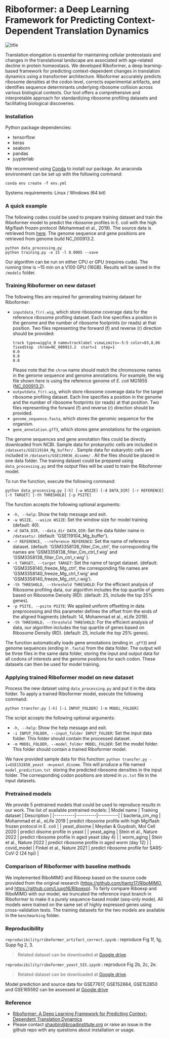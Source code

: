 

# Riboformer: a Deep Learning Framework for Predicting Context-Dependent Translation Dynamics

![title](https://user-images.githubusercontent.com/12596418/232886009-400f779b-b23d-489c-b52f-194da79a4e5c.png)

Translation elongation is essential for maintaining cellular proteostasis and changes in the translational landscape are associated with age-related decline in protein homeostasis. We developed Riboformer, a deep learning-based framework for predicting context-dependent changes in translation dynamics using a transformer architecture. Riboformer accurately predicts ribosome densities at the codon level, corrects experimental artifacts, and identifies sequence determinants underlying ribosome collision across various biological contexts. Our tool offers a comprehensive and interpretable approach for standardizing ribosome profiling datasets and facilitating biological discoveries.

### Installation
Python package dependencies:
- tensorflow
- keras
- seaborn
- pandas
- juypterlab

We recommend using [Conda](https://conda.io/en/latest/index.html) to install our package. An anaconda environment can be set up with the following command:
```
conda env create -f env.yml
```
Systems requirements: Linux / Windows (64 bit)
### A quick example
The following codes could be used to prepare training dataset and train the Riboformer model to predict the ribosome profiles in E. coli with the high Mg/flash frozen protocol (Mohammad et al., 2019). The source data is retrieved from [here](https://www.ncbi.nlm.nih.gov/geo/query/acc.cgi?acc=GSE119104). The genome sequence and gene positions are retrieved from genome build NC_000913.2.
```
python data_processing.py
python training.py -e 15 -l 0.0005 --save
```
Our algorithm can be run on either CPU or GPU (requires cuda). The running time is ~15 min on a V100 GPU (16GB). Results will be saved in the ```/models``` folder.


### Training Riboformer on new dataset
The following files are required for generating training dataset for Riboformer:
- ```inputdata_f(r).wig```,  which store ribosome coverage data for the reference ribosome profiling dataset. Each line specifies a position in the genome and the number of ribosome footprints (or reads) at that position. Two files representing the forward (f) and reverse (r) direction should be provided:
	```
   track type=wiggle_0 name=tracklabel viewLimits=-5:5 color=83,8,86
   fixedStep  chrom=NC_000913.2  start=1  step=1
   0.0
   0.0
   0.0
	```
	Please note that the ```chrom``` name should match the chromosome names in the genome sequence and genome annotations. For example, the wig file shown here is using the reference genome of *E. coli* MG1655 ([NC_000913.2](https://www.ncbi.nlm.nih.gov/nuccore/49175990)).
-  ```outputdata_f(r).wig```,  which store ribosome coverage data for the target ribosome profiling dataset. Each line specifies a position in the genome and the number of ribosome footprints (or reads) at that position. Two files representing the forward (f) and reverse (r) direction should be provided.
- ```genome_sequence.fasta```, which stores the genomic sequence for the organism.
- ```gene_annotation.gff3```, which stores gene annotations for the organism.

The genome sequences and gene annotation files could be directly downloaded from NCBI. Sample data for prokaryotic cells are included in ```/datasets/GSE119104_Mg_buffer/``` . Sample data for eukaryotic cells are included in ```/datasets/GSE139036_disome/``` . All the files should be placed in one data folder. The training dataset could be prepared using ```data_processing.py``` and the output files will be used to train the Riboformer model.

To run the function, execute the following command:
```
python data_processing.py [-h] [-w WSIZE] [-d DATA_DIR] [-r REFERENCE] [-t TARGET] [-th THRESHOLD] [-p PSITE]
```
The function accepts the following optional arguments:

- `-h, --help`: Show the help message and exit.
- `-w WSIZE, --wsize WSIZE`: Set the window size for model training (default: 40).
- `-d DATA_DIR, --data_dir DATA_DIR`: Set the data folder name in `/datasets/`. (default: 'GSE119104_Mg_buffer').
- `-r REFERENCE, --reference REFERENCE`: Set the name of reference dataset. (default: 'GSM3358138_filter_Cm_ctrl', the corresponding file names are 'GSM3358138_filter_Cm_ctrl_f.wig' and 'GSM3358138_filter_Cm_ctrl_r.wig' ).
- `-t TARGET, --target TARGET`: Set the name of target dataset. (default: 'GSM3358140_freeze_Mg_ctrl', the corresponding file names are 'GSM3358140_freeze_Mg_ctrl_f.wig' and 'GSM3358140_freeze_Mg_ctrl_r.wig').
- `-th THRESHOLD, --threshold THRESHOLD`: For the efficient analysis of Ribosome profiling data, our algorithm includes the top quartile of genes based on Ribosome Density (RD). (default: 25, include the top 25% genes).
- `-p PSITE, --psite PSITE`: We applied uniform offsetting in data preprocessing and this parameter defines the offset from the ends of the aligned fragments (default: 14, Mohammad et al., eLife 2019).
- `-th THRESHOLD, --threshold THRESHOLD`: For the efficient analysis of data, our algorithm includes the top quartile of genes based on Ribosome Density (RD). (default: 25, include the top 25% genes).

The function automatically loads gene annotations (ending in `.gff3`) and genome sequences (ending in `.fasta`) from the data folder. The output will be three files in the same data folder, storing the input and output data for all codons of interests and the genome positions for each codon. These datasets can then be used for model training.


### Applying trained Riboformer model on new dataset
Process the new dataset using ```data_processing.py``` and put it in the data folder. To apply a trained Riboformer model, execute the following command:
```
python transfer.py [-h] [-i INPUT_FOLDER] [-m MODEL_FOLDER]
```
The script accepts the following optional arguments:

- `-h, --help`: Show the help message and exit.
- `-i INPUT_FOLDER, --input_folder INPUT_FOLDER`: Set the input data folder. This folder should contain the processed dataset.
- `-m MODEL_FOLDER, --model_folder MODEL_FOLDER`: Set the model folder. This folder should contain a trained Riboformer model.

We have provided sample data for this function: `python transfer.py -i=GSE152850_yeast -m=yeast_disome`. This will produce a file named `model_prediction.txt `storing the predicted ribosome densities in the input folder. The corresponding codon positions are stored in `zc.txt`
 file in the input datasets.

### Pretrained models
We provide 5 pretrained models that could be used to reproduce results in our work. The list of available pretrained models:
| Model name | Training dataset | Description |
|----------|----------|----------|
| bacteria_cm_mg |  Mohammad et al., eLife 2019 | predict ribosome profile with high Mg/flash frozen protocol in E. coli |
| yeast_disome | Meydan & Guydosh, Mol Cell 2020 | predict disome profile in yeast |
| yeast_aging | Stein et al., Nature 2022 | predict ribosome profile in aged yeast (day 4) |
| worm_aging | Stein et al., Nature 2022 | predict ribosome profile in aged worm (day 12) |
| covid_model | Finkel et al., Nature 2021 | predict ribosome profile for SARS-CoV-2 (24 hpi) |

### Comparison of Riboformer with baseline methods
We implemented RiboMIMO and Riboexp based on the source code provided from the original research (https://github.com/tiantz17/RiboMIMO, and https://github.com/Liuxg16/Riboexp). To fairly compare Riboexp and RiboMIMO with our model, we truncated the reference input branch in Riboformer to make it a purely sequence-based model (seq-only mode). All models were trained on the same set of highly expressed genes using cross-validation tests. The training datasets for the two models are available in the `benchmarking` folder.

### Reproducibility
 `reproducibility/riboformer_artifact_correct.ipynb` :  reproduce Fig 1f, 1g, Supp fig 2, 3.

> Related dataset can be downloaded at [Google drive](https://drive.google.com/file/d/1B5RV_74uPLYjpakOdUmH03_NMP0hQXrB/view?usp=sharing).

`reproducibility/riboformer_yeast_SIS.ipynb` :  reproduce Fig 2b, 2c, 2e.

> Related dataset can be downloaded at [Google drive](https://drive.google.com/file/d/1F8mwXFDC9ufXTsuWQEP6g_PGHD23cGjV/view?usp=sharing).


Model prediction and source data for GSE77617, GSE152664, GSE152850 and GSE165592 can be assessed at [Google drive](https://drive.google.com/file/d/1XXmyePpJDK5RkbrF1tRkVu8EFFiy-rOd/view?usp=sharing)

### Reference
- [Riboformer: A Deep Learning Framework for Predicting Context-Dependent Translation Dynamics](https://www.biorxiv.org/content/10.1101/2023.04.24.538053v1)
- Please contact shaobin@broadinstitute.org or raise an issue in the github repo with any questions about installation or usage.
